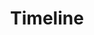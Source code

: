 ---
title: Timeline
heading_title: Upcoming Event
link_heading: /img/in-control/blue-h.png
milestone: 
    - date: 17th Nov 2021
      type: IG Live
      title: Dangerously in Love
      time: 9pm
      image: /img/in-control/schedule/lapor.jpeg
      platform: IG
    - date: 23rd Nov 2021
      type: Podcast
      title: You're In Control Campaign
      time: 9pm
      platform: Podcast
    - date: 29th Nov 2021
      type: Podcast
      title: Parents selalu betul ke?
      time: 9pm
      platform: Podcast
    - date: 1st December 2021
      type: IG Live
      title: What to Know in Making Online Friends
      time: 9pm
      platform: IG
    - date: 7th Dec 2021
      type: Podcast
      title: Kene selalu ikut cakap pasangan ke?
      time: 9pm
      platform: Podcast
    - date: 14th Dec 2021
      type: Podcast
      title: Apa itu "consent"?
      time: 9pm
      platform: Podcast
    - date: 21st Dec 2021
      type: IG Live
      title: Nudes, Threats and Stalking
      time: 9pm
      platform: IG
    - date: 28th December
      type: Podcast
      title: Mengambil balik kuasa
      time: 9pm
      platform: Podcast

    
---